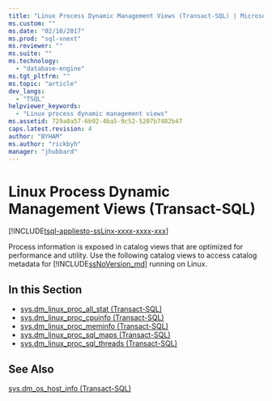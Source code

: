 ```yaml
---
title: "Linux Process Dynamic Management Views (Transact-SQL) | Microsoft Docs"
ms.custom: ""
ms.date: "02/10/2017"
ms.prod: "sql-vnext"
ms.reviewer: ""
ms.suite: ""
ms.technology: 
  - "database-engine"
ms.tgt_pltfrm: ""
ms.topic: "article"
dev_langs: 
  - "TSQL"
helpviewer_keywords: 
  - "Linux process dynamic management views"
ms.assetid: 729a8a57-6b92-4ba5-9c52-5207b7482b47
caps.latest.revision: 4
author: "BYHAM"
ms.author: "rickbyh"
manager: "jhubbard"
---
```

# Linux Process Dynamic Management Views (Transact-SQL)
[!INCLUDE[tsql-appliesto-ssLinx-xxxx-xxxx-xxx](../../includes/tsql-appliesto-sslinx-xxxx-xxxx-xxx.md)]

Process information is exposed in catalog views that are optimized for performance and utility. Use the following catalog views to access catalog metadata for [!INCLUDE[ssNoVersion_md](../../includes/ssnoversion-md.md)] running on Linux.

## In this Section  

* [sys.dm_linux_proc_all_stat (Transact-SQL)](../../relational-databases/system-dynamic-management-views/sys-dm-linux-proc-all-stat-transact-sql.md)     
* [sys.dm_linux_proc_cpuinfo (Transact-SQL)](../../relational-databases/system-dynamic-management-views/sys-dm-linux-proc-cpuinfo-transact-sql.md)     
* [sys.dm_linux_proc_meminfo (Transact-SQL)](../../relational-databases/system-dynamic-management-views/sys-dm-linux-proc-meminfo-transact-sql.md)     
* [sys.dm_linux_proc_sql_maps (Transact-SQL)](../../relational-databases/system-dynamic-management-views/sys-dm-linux-proc-sql-maps-transact-sql.md)     
* [sys.dm_linux_proc_sql_threads (Transact-SQL)](../../relational-databases/system-dynamic-management-views/sys-dm-linux-proc-sql-threads-transact-sql.md)     

## See Also

[sys.dm_os_host_info (Transact-SQL)](../../relational-databases/system-dynamic-management-views/sys-dm-os-host-info-transact-sql.md)   

